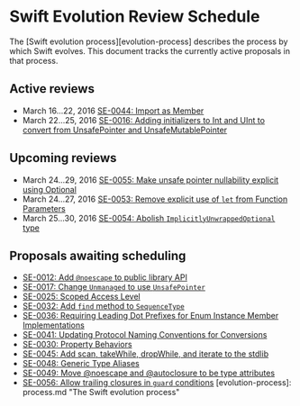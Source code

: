 # Swift Evolution Review Schedule

The [Swift evolution process][evolution-process] describes the process
by which Swift evolves. This document tracks the currently active
proposals in that process.

## Active reviews

* March 16...22, 2016 [SE-0044: Import as Member](proposals/0044-import-as-member.md)
* March 22...25, 2016 [SE-0016: Adding initializers to Int and UInt to convert from UnsafePointer and UnsafeMutablePointer](proposals/0016-initializers-for-converting-unsafe-pointers-to-ints.md)

## Upcoming reviews

* March 24...29, 2016 [SE-0055: Make unsafe pointer nullability explicit using Optional](proposals/0055-optional-unsafe-pointers.md)
* March 24...27, 2016 [SE-0053: Remove explicit use of `let` from Function Parameters](proposals/0053-remove-let-from-function-parameters.md)
* March 25...30, 2016 [SE-0054: Abolish `ImplicitlyUnwrappedOptional` type](proposals/0054-abolish-iuo.md)


## Proposals awaiting scheduling

* [SE-0012: Add `@noescape` to public library API](proposals/0012-add-noescape-to-public-library-api.md)
* [SE-0017: Change `Unmanaged` to use `UnsafePointer`](proposals/0017-convert-unmanaged-to-use-unsafepointer.md)
* [SE-0025: Scoped Access Level](proposals/0025-scoped-access-level.md)
* [SE-0032: Add `find` method to `SequenceType`](proposals/0032-sequencetype-find.md)
* [SE-0036: Requiring Leading Dot Prefixes for Enum Instance Member Implementations](proposals/0036-enum-dot.md)
* [SE-0041: Updating Protocol Naming Conventions for Conversions](proposals/0041-conversion-protocol-conventions.md)
* [SE-0030: Property Behaviors](proposals/0030-property-behavior-decls.md)
* [SE-0045: Add scan, takeWhile, dropWhile, and iterate to the stdlib](proposals/0045-scan-takewhile-dropwhile.md)
* [SE-0048: Generic Type Aliases](proposals/0048-generic-typealias.md)
* [SE-0049: Move @noescape and @autoclosure to be type attributes](proposals/0049-noescape-autoclosure-type-attrs.md)
* [SE-0056: Allow trailing closures in `guard` conditions](proposals/0056-trailing-closures-in-guard.md)
[evolution-process]: process.md  "The Swift evolution process"

